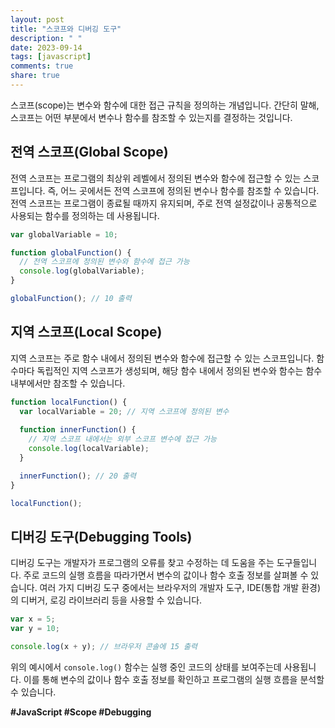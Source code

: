 ```yaml
---
layout: post
title: "스코프와 디버깅 도구"
description: " "
date: 2023-09-14
tags: [javascript]
comments: true
share: true
---
```


스코프(scope)는 변수와 함수에 대한 접근 규칙을 정의하는 개념입니다. 간단히 말해, 스코프는 어떤 부분에서 변수나 함수를 참조할 수 있는지를 결정하는 것입니다.

## 전역 스코프(Global Scope)

전역 스코프는 프로그램의 최상위 레벨에서 정의된 변수와 함수에 접근할 수 있는 스코프입니다. 즉, 어느 곳에서든 전역 스코프에 정의된 변수나 함수를 참조할 수 있습니다. 전역 스코프는 프로그램이 종료될 때까지 유지되며, 주로 전역 설정값이나 공통적으로 사용되는 함수를 정의하는 데 사용됩니다.

```javascript
var globalVariable = 10;

function globalFunction() {
  // 전역 스코프에 정의된 변수와 함수에 접근 가능
  console.log(globalVariable);
}

globalFunction(); // 10 출력
```

## 지역 스코프(Local Scope)

지역 스코프는 주로 함수 내에서 정의된 변수와 함수에 접근할 수 있는 스코프입니다. 함수마다 독립적인 지역 스코프가 생성되며, 해당 함수 내에서 정의된 변수와 함수는 함수 내부에서만 참조할 수 있습니다.

```javascript
function localFunction() {
  var localVariable = 20; // 지역 스코프에 정의된 변수
  
  function innerFunction() {
    // 지역 스코프 내에서는 외부 스코프 변수에 접근 가능
    console.log(localVariable);
  }

  innerFunction(); // 20 출력
}

localFunction();
```

## 디버깅 도구(Debugging Tools)

디버깅 도구는 개발자가 프로그램의 오류를 찾고 수정하는 데 도움을 주는 도구들입니다. 주로 코드의 실행 흐름을 따라가면서 변수의 값이나 함수 호출 정보를 살펴볼 수 있습니다. 여러 가지 디버깅 도구 중에서는 브라우저의 개발자 도구, IDE(통합 개발 환경)의 디버거, 로깅 라이브러리 등을 사용할 수 있습니다.

```javascript
var x = 5;
var y = 10;

console.log(x + y); // 브라우저 콘솔에 15 출력
```

위의 예시에서 `console.log()` 함수는 실행 중인 코드의 상태를 보여주는데 사용됩니다. 이를 통해 변수의 값이나 함수 호출 정보를 확인하고 프로그램의 실행 흐름을 분석할 수 있습니다.

**#JavaScript #Scope #Debugging**
